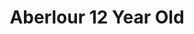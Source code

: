 ---
layout: recipe
title: Aberlour 12 Year Old
category: Scotch - Speyside
aged: 12
abv: 40
distillery: Aberlour
distillery-location: Aberlour, UK
nose: 
palate: 
finish: 
tag:
    - speyside
    - highland
    - scotch
    - whisky
---